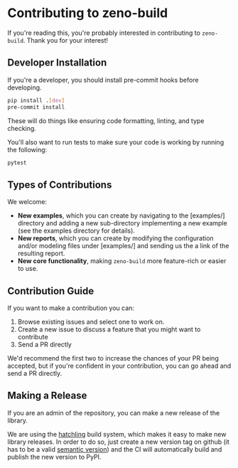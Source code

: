 # Contributing to zeno-build

If you're reading this, you're probably interested in contributing to
`zeno-build`. Thank you for your interest!

## Developer Installation

If you're a developer, you should install pre-commit hooks before developing.

```bash
pip install .[dev]
pre-commit install
```

These will do things like ensuring code formatting, linting, and type checking.

You'll also want to run tests to make sure your code is working by running the
following:

```bash
pytest
```

## Types of Contributions

We welcome:

- **New examples**, which you can create by navigating to the [examples/]
  directory and adding a new sub-directory implementing a new example
  (see the examples directory for details).
- **New reports**, which you can create by modifying the configuration and/or
  modeling files under [examples/] and sending us the a link of the resulting
  report.
- **New core functionality**, making `zeno-build` more feature-rich or easier to
  use.

## Contribution Guide

If you want to make a contribution you can:

1. Browse existing issues and select one to work on.
2. Create a new issue to discuss a feature that you might want to contribute
3. Send a PR directly

We'd recommend the first two to increase the chances of your PR being accepted,
but if you're confident in your contribution, you can go ahead and send a PR
directly.

## Making a Release

If you are an admin of the repository, you can make a new release of the
library.

We are using the [hatchling](https://github.com/pypa/hatch) build system, which
makes it easy to make new library releases. In order to do so, just create a new
version tag on github (it has to be a valid [semantic
version](https://semver.org/)) and the CI will automatically build and publish
the new version to PyPI.
